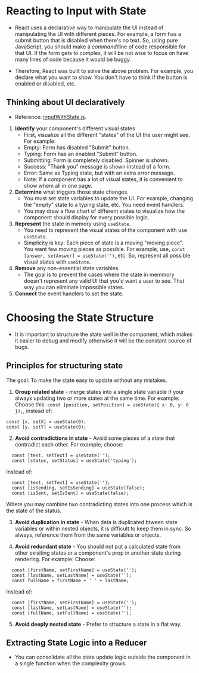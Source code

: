 <h1>Reacting to Input with State</h1>

- React uses a declarative way to manipulate the UI instead of manipulating the UI with different pieces. For example, a form has a submit button that is disabled when there's no text. So, using pure JavaScript, you should make a _command_/line of code responsible for that UI. If the form gets to complex, it will be not wise to focus on have many lines of code because it would be buggy.

- Therefore, React was built to solve the above problem. For example, you declare what you want to show. You don't have to think if the button is enabled or disabled, etc.

<h2>Thinking about UI declaratively</h2>

- Reference: [inputWithState.js](inputWithState.js).

1. **Identify** your component's different visual states
   - First, visualize all the different "states" of the UI the user might see. For example:
   - Empty: Form has disabled "Submit" button.
   - Typing: Form has an enabled "Submit" button.
   - Submitting: Form is completely disabled. Spinner is shown.
   - Success: "Thank you" message is shown instead of a form.
   - Error: Same as Typing state, but with an extra error message.
   - Note: If a component has a lot of visual states, it is convenient to show whem all in one page.
2. **Determine** what triggers those state changes.
   - You must set state variables to update the UI. For example, changing the "empty" state to a typing state, etc. You need event handlers.
   - You may draw a flow chart of different states to visualize how the component should display for every possible logic.
3. **Represent** the state in memory using `useState`.
   - You need to represent the visual states of the component with use `useState`.
   - Simplicity is key: Each piece of state is a moving "moving piece". You want few moving pieces as possible. For example, use, `const [answer, setAnswer] = useState('')`, etc. So, represent all possible visual states with `useState`.
4. **Remove** any non-essential state variables.
   - The goal is to prevent the cases where the state in memmory doesn't represent any valid UI that you'd want a user to see. That way you can eliminate impossible states.
5. **Connect** the event handlers to set the state.

<h1>Choosing the State Structure</h1>

- It is important to structure the state well in the component, which makes it easier to debug and modify otherwise it will be the constant source of bugs.

<h2>Principles for structuring state</h2>

The goal: To make the state easy to update without any mistakes.

1.  **Group related state** - merge states into a single state variable if your always updating two or more states at the same time. For example: Choose this: `const [position, setPosition] = useState({ x: 0, y: 0 });`, instead of:

```
const [x, setX] = useState(0);
const [y, setY] = useState(0);
```

2.  **Avoid contradictions in state** - Avoid some pieces of a state that contradict each other. For example, choose:

```
  const [text, setText] = useState('');
  const [status, setStatus] = useState('typing');
```

Instead of:

```
  const [text, setText] = useState('');
  const [isSending, setIsSending] = useState(false);
  const [isSent, setIsSent] = useState(false);
```

Where you may combine two contradicting states into one process which is the state of the status.

3. **Avoid duplication in state** - When data is duplicated btween state variables or within nested objects, it is difficult to keep them in sync. So always, reference them from the same variables or ohjects.

4. **Avoid redundant state** - You should not put a calculated state from other exisiting states or a component's prop in another state during rendering. For example: Choose:

```
  const [firstName, setFirstName] = useState('');
  const [lastName, setLastName] = useState('');
  const fullName = firstName + ' ' + lastName;
```

Instead of:

```
  const [firstName, setFirstName] = useState('');
  const [lastName, setLastName] = useState('');
  const [fullName, setFullName] = useState('');
```

5. **Avoid deeply nested state** - Prefer to structure a state in a flat way.

<h2>Extracting State Logic into a Reducer</h2>

- You can consolidate all the state update logic outside the component in a single function when the complexity grows.
